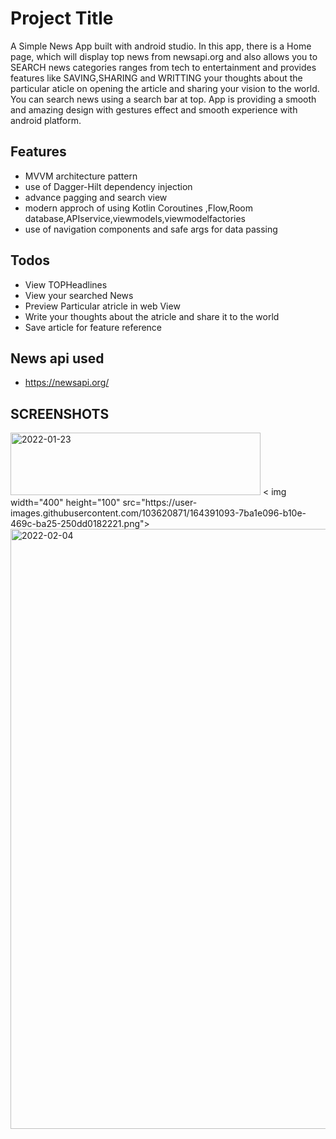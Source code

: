 # Project Title

A Simple News App built with android studio. In this app, there is a Home page, which will display top news from newsapi.org and also allows you to SEARCH news categories ranges from tech to entertainment and provides features like SAVING,SHARING and WRITTING your thoughts about the particular aticle on opening the article and sharing your vision to the world. You can search news using a search bar at top. App is providing a smooth and amazing design with gestures effect and smooth experience with android  platform.


## Features

- MVVM architecture pattern
- use of Dagger-Hilt dependency injection
- advance pagging and search view
- modern approch of using Kotlin Coroutines ,Flow,Room database,APIservice,viewmodels,viewmodelfactories
- use of navigation components and safe args for data passing
## Todos

- View TOPHeadlines
- View your searched News
- Preview Particular atricle in web View
- Write your thoughts about the atricle and share it to the world
- Save article for feature reference
## News api used
- https://newsapi.org/
## SCREENSHOTS
<img width="400"  height="100" alt="2022-01-23" src="https://user-images.githubusercontent.com/103620871/164385489-6d9a4e0b-9d92-4661-b3d1-3e6ba77478b3.png">
< img width="400"  height="100"  src="https://user-images.githubusercontent.com/103620871/164391093-7ba1e096-b10e-469c-ba25-250dd0182221.png">

<img width="960" alt="2022-02-04" src="https://user-images.githubusercontent.com/103620871/164391971-be3005a2-e06a-4424-9fea-7f9501dd6a31.png">



